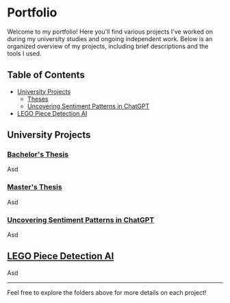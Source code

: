 # Portfolio

Welcome to my portfolio! Here you'll find various projects I've worked on during my university studies and ongoing independent work. Below is an organized overview of my projects, including brief descriptions and the tools I used.

## Table of Contents
- [University Projects](#university-projects)
  - [Theses](#theses)
  - [Uncovering Sentiment Patterns in ChatGPT](#uncovering-sentiment-patterns-in-chatgpt)
- [LEGO Piece Detection AI](#lego-piece-detection-ai)

## University Projects


### [Bachelor's Thesis](https://github.com/jenototh/portfolio/blob/main/university-projects/theses/bsc_thesis.pdf)

Asd

### [Master's Thesis](https://github.com/jenototh/portfolio/blob/main/university-projects/theses/msc_thesis_no_appendix.pdf)

Asd

### [Uncovering Sentiment Patterns in ChatGPT](https://github.com/jenototh/portfolio/tree/main/university-projects/uncovering-sentiment-patterns-in-chatgpt)

Asd

## [LEGO Piece Detection AI](https://github.com/jenototh/portfolio/tree/main/lego-piece-detection-ai)

Asd

---

Feel free to explore the folders above for more details on each project!
